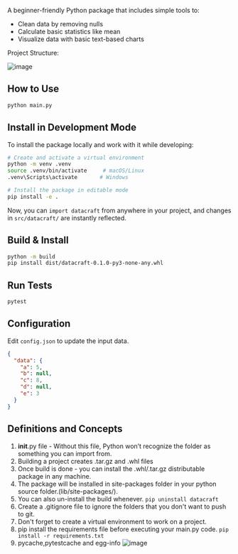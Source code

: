 A beginner-friendly Python package that includes simple tools to:
- Clean data by removing nulls
- Calculate basic statistics like mean
- Visualize data with basic text-based charts

Project Structure:

![image](https://github.com/user-attachments/assets/c6777c53-92b7-454f-a522-9060c280092b)

## How to Use

```bash
python main.py
```

## Install in Development Mode

To install the package locally and work with it while developing:

```bash
# Create and activate a virtual environment
python -m venv .venv
source .venv/bin/activate     # macOS/Linux
.venv\Scripts\activate       # Windows

# Install the package in editable mode
pip install -e .
```

Now, you can `import datacraft` from anywhere in your project, and changes in `src/datacraft/` are instantly reflected.

## Build & Install
```bash
python -m build
pip install dist/datacraft-0.1.0-py3-none-any.whl
```

## Run Tests
```bash
pytest
```

## Configuration
Edit `config.json` to update the input data.
```json
{
  "data": {
    "a": 5,
    "b": null,
    "c": 8,
    "d": null,
    "e": 3
  }
}
```

## Definitions and Concepts

1. __init__.py file - Without this file, Python won’t recognize the folder as something you can import from.
2. Building a project creates .tar.gz and .whl files
3. Once build is done - you can install the .whl/.tar.gz distributable package in any machine.
4. The package will be installed in site-packages folder in your python source folder.(lib/site-packages/).
5. You can also un-install the build whenever.
`pip uninstall datacraft`
6. Create a .gitignore file to ignore the folders that you don't want to push to git.
7. Don't forget to create a virtual environment to work on a project.
8. pip install the requirements file before executing your main.py code.
`pip install -r requirements.txt` 
9.  pycache,pytestcache and egg-info
![image](https://github.com/user-attachments/assets/b18fc0ac-d0a0-4c63-8ec3-998b0cac4d7c)


 
